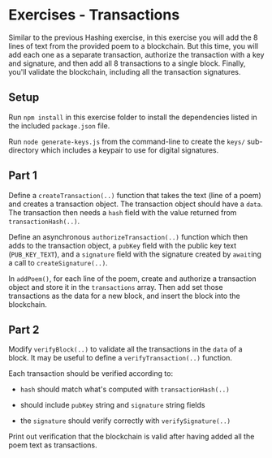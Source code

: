 # Exercises - Transactions

Similar to the previous Hashing exercise, in this exercise you will add the 8 lines of text from the provided poem to a blockchain. But this time, you will add each one as a separate transaction, authorize the transaction with a key and signature, and then add all 8 transactions to a single block. Finally, you'll validate the blockchain, including all the transaction signatures.

## Setup

Run `npm install` in this exercise folder to install the dependencies listed in the included `package.json` file.

Run `node generate-keys.js` from the command-line to create the `keys/` sub-directory which includes a keypair to use for digital signatures.

## Part 1

Define a `createTransaction(..)` function that takes the text (line of a poem) and creates a transaction object. The transaction object should have a `data`. The transaction then needs a `hash` field with the value returned from `transactionHash(..)`.

Define an asynchronous `authorizeTransaction(..)` function which then adds to the transaction object, a `pubKey` field with the public key text (`PUB_KEY_TEXT`), and a `signature` field with the signature created by `await`ing a call to `createSignature(..)`.

In `addPoem()`, for each line of the poem, create and authorize a transaction object and store it in the `transactions` array. Then add set those transactions as the data for a new block, and insert the block into the blockchain.

## Part 2

Modify `verifyBlock(..)` to validate all the transactions in the `data` of a block. It may be useful to define a `verifyTransaction(..)` function.

Each transaction should be verified according to:

* `hash` should match what's computed with `transactionHash(..)`

* should include `pubKey` string and `signature` string fields

* the `signature` should verify correctly with `verifySignature(..)`

Print out verification that the blockchain is valid after having added all the poem text as transactions.
